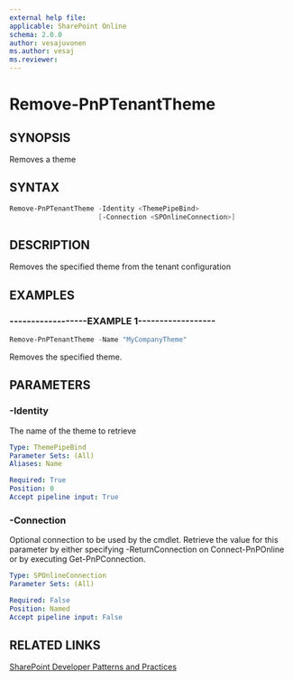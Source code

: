 ```yaml
---
external help file:
applicable: SharePoint Online
schema: 2.0.0
author: vesajuvonen
ms.author: vesaj
ms.reviewer:
---
```

# Remove-PnPTenantTheme

## SYNOPSIS
Removes a theme

## SYNTAX 

```powershell
Remove-PnPTenantTheme -Identity <ThemePipeBind>
                      [-Connection <SPOnlineConnection>]
```

## DESCRIPTION
Removes the specified theme from the tenant configuration

## EXAMPLES

### ------------------EXAMPLE 1------------------
```powershell
Remove-PnPTenantTheme -Name "MyCompanyTheme"
```

Removes the specified theme.

## PARAMETERS

### -Identity
The name of the theme to retrieve

```yaml
Type: ThemePipeBind
Parameter Sets: (All)
Aliases: Name

Required: True
Position: 0
Accept pipeline input: True
```

### -Connection
Optional connection to be used by the cmdlet. Retrieve the value for this parameter by either specifying -ReturnConnection on Connect-PnPOnline or by executing Get-PnPConnection.

```yaml
Type: SPOnlineConnection
Parameter Sets: (All)

Required: False
Position: Named
Accept pipeline input: False
```

## RELATED LINKS

[SharePoint Developer Patterns and Practices](http://aka.ms/sppnp)
